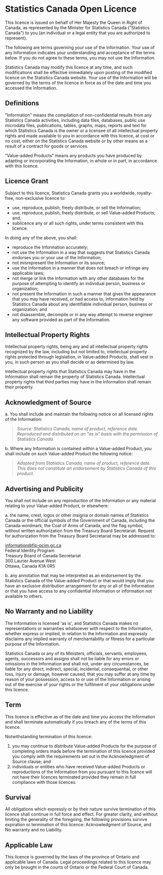 Statistics Canada Open Licence
==============================

This licence is issued on behalf of Her Majesty the Queen in Right of Canada,
as represented by the Minister for Statistics Canada ("Statistics Canada") to
you (an individual or a legal entity that you are authorized to represent).

The following are terms governing your use of the Information. Your use of any
Information indicates your understanding and acceptance of the terms below. If
you do not agree to these terms, you may not use the Information.

Statistics Canada may modify this licence at any time, and such modifications
shall be effective immediately upon posting of the modified licence on the
Statistics Canada website. Your use of the Information will be governed by the
terms of the licence in force as of the date and time you accessed the
Information.

Definitions
-----------

"Information" means the compilation of non-confidential results from any
Statistics Canada activities, including data files, databases, public use
microdata files, publications, tables, graphs, maps, reports and text for which
Statistics Canada is the owner or a licensee of all intellectual property
rights and made available to you in accordance with this licence, at cost or no
cost, either on the Statistics Canada website or by other means as a result of
a contract for goods or services.

"Value-added Products" means any products you have produced by adapting or
incorporating the Information, in whole or in part, in accordance with this
licence.

Licence Grant
-------------

Subject to this licence, Statistics Canada grants you a worldwide,
royalty-free, non-exclusive licence to:

- use, reproduce, publish, freely distribute, or sell the Information;
- use, reproduce, publish, freely distribute, or sell Value-added Products;
  and,
- sublicence any or all such rights, under terms consistent with this licence.

In doing any of the above, you shall:

- reproduce the Information accurately;
- not use the Information in a way that suggests that Statistics Canada
  endorses you or your use of the Information;
- not misrepresent the Information or its source;
- use the Information in a manner that does not breach or infringe any
  applicable laws;
- not merge or link the Information with any other databases for the purpose of
  attempting to identify an individual person, business or organization;
- not present the Information in such a manner that gives the appearance that
  you may have received, or had access to, information held by Statistics
  Canada about any identifiable individual person, business or organization;
  and
- not disassemble, decompile or in any way attempt to reverse engineer any
  software provided as part of the Information.

Intellectual Property Rights
----------------------------

Intellectual property rights, being any and all intellectual property rights
recognized by the law, including but not limited to, intellectual property
rights protected through legislation, in Value-added Products, shall vest in
you, in such person as you shall decide or as determined by law.

Intellectual property rights that Statistics Canada may have in the Information
shall remain the property of Statistics Canada. Intellectual property rights
that third parties may have in the Information shall remain their property.

Acknowledgment of Source
------------------------

a. You shall include and maintain the following notice on all licensed rights
   of the Information:

> *Source: Statistics Canada, name of product, reference date. Reproduced and
> distributed on an "as is" basis with the permission of Statistics Canada.*

b. Where any Information is contained within a Value-added Product, you shall
   include on such Value-added Product the following notice:

> *Adapted from Statistics Canada, name of product, reference date. This does
> not constitute an endorsement by Statistics Canada of this product.*

Advertising and Publicity
-------------------------

You shall not include on any reproduction of the Information or any material
relating to your Value-added Product, or elsewhere:

a. the name, crest, logos or other insignia or domain names of Statistics
   Canada or the official symbols of the Government of Canada, including the
   Canada wordmark, the Coat of Arms of Canada, and the flag symbol, without
   written authorization from the Treasury Board Secretariat. Request for
   authorization from the Treasury Board Secretariat may be addressed to:

   <information@fip-pcim.gc.ca>  
   Federal Identity Program  
   Treasury Board of Canada Secretariat  
   300 Laurier Avenue West  
   Ottawa, Canada K1A 0R5

b. any annotation that may be interpreted as an endorsement by the Statistics
   Canada of the Value-added Product or that would imply that you have an
   exclusive distribution arrangement for any or all of the Information or that
   you have access to any confidential information or information not available
   to others.

No Warranty and no Liability
----------------------------

The Information is licensed 'as is', and Statistics Canada makes no
representations or warranties whatsoever with respect to the Information,
whether express or implied, in relation to the Information and expressly
disclaims any implied warranty of merchantability or fitness for a particular
purpose of the Information.

Statistics Canada or any of its Ministers, officials, servants, employees,
agents, successors and assigns shall not be liable for any errors or omissions
in the Information and shall not, under any circumstances, be liable for any
direct, indirect, special, incidental, consequential, or other loss, injury or
damage, however caused, that you may suffer at any time by reason of your
possession, access to or use of the Information or arising out of the exercise
of your rights or the fulfilment of your obligations under this licence.

Term
----

This licence is effective as of the date and time you access the Information
and shall terminate automatically if you breach any of the terms of this
licence.

Notwithstanding termination of this licence:

1. you may continue to distribute Value-added Products for the purpose of
   completing orders made before the termination of this licence provided you
   comply with the requirements set out in the Acknowledgment of Source clause;
   and
2. individuals or entities who have received Value-added Products or
   reproductions of the Information from you pursuant to this licence will not
   have their licences terminated provided they remain in full compliance with
   those licences.

Survival
--------

All obligations which expressly or by their nature survive termination of this
licence shall continue in full force and effect. For greater clarity, and
without limiting the generality of the foregoing, the following provisions
survive expiration or termination of this licence: Acknowledgment of Source,
and No warranty and no Liability.

Applicable Law
--------------

This licence is governed by the laws of the province of Ontario and applicable
laws of Canada. Legal proceedings related to this licence may only be brought
in the courts of Ontario or the Federal Court of Canada.
